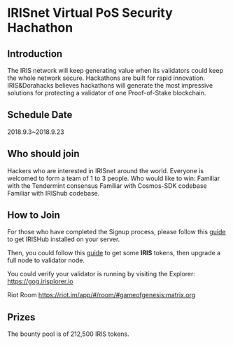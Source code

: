 # IRISnet Virtual PoS Security Hachathon

## Introduction

The IRIS network will keep generating value when its validators could keep the whole network secure. Hackathons are built for rapid innovation. IRIS&Dorahacks believes hackathons will generate the most impressive solutions for protecting a validator of one Proof-of-Stake blockchain.

## Schedule Date

2018.9.3~2018.9.23


## Who should join

Hackers who are interested in IRISnet around the world. Everyone is welcomed to form a team of 1 to 3 people.
Who would like to win: Familiar with the Tendermint consensus Familiar with Cosmos-SDK codebase Familiar with IRIShub codebase.

## How to Join

For those who have completed the Signup process, please follow this [guide](https://github.com/irisnet/testnets/blob/master/Game%20Of%20Genesis/get-started/Node-Setup.md) to get IRISHub installed on your server.

Then, you could follow this [guide](https://github.com/irisnet/testnets/blob/master/Game%20Of%20Genesis/get-started/Setup-a-validator-node.md) to get some **IRIS** tokens, then upgrade a full node to validator node.

You could verify your validator is running by visiting the Explorer: https://gog.irisplorer.io 

Riot Room https://riot.im/app/#/room/#gameofgenesis:matrix.org


## Prizes

The bounty pool is of 212,500 IRIS tokens.
